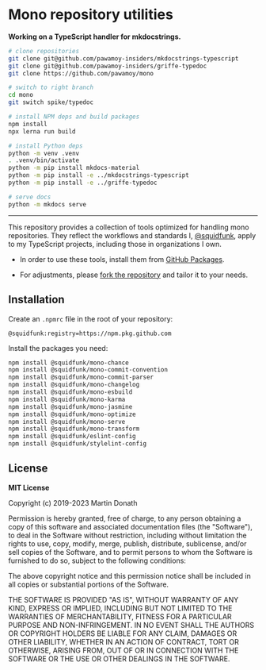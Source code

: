 # Mono repository utilities

**Working on a TypeScript handler for mkdocstrings.**

```bash
# clone repositories
git clone git@github.com/pawamoy-insiders/mkdocstrings-typescript
git clone git@github.com/pawamoy-insiders/griffe-typedoc
git clone https://github.com/pawamoy/mono

# switch to right branch
cd mono
git switch spike/typedoc

# install NPM deps and build packages
npm install
npx lerna run build

# install Python deps
python -m venv .venv
. .venv/bin/activate
python -m pip install mkdocs-material
python -m pip install -e ../mkdocstrings-typescript
python -m pip install -e ../griffe-typedoc

# serve docs
python -m mkdocs serve
```

---

This repository provides a collection of tools optimized for handling mono
repositories. They reflect the workflows and standards I, [@squidfunk], apply
to my TypeScript projects, including those in organizations I own.

- In order to use these tools, install them from [GitHub Packages].
- For adjustments, please [fork the repository] and tailor it to your needs.

  [@squidfunk]: https://github.com/squidfunk
  [GitHub Packages]: https://github.com/squidfunk?tab=packages&repo_name=mono
  [fork the repository]: https://github.com/squidfunk/mono/fork

## Installation

Create an `.npmrc` file in the root of your repository:

```
@squidfunk:registry=https://npm.pkg.github.com
```

Install the packages you need:

``` sh
npm install @squidfunk/mono-chance
npm install @squidfunk/mono-commit-convention
npm install @squidfunk/mono-commit-parser
npm install @squidfunk/mono-changelog
npm install @squidfunk/mono-esbuild
npm install @squidfunk/mono-karma
npm install @squidfunk/mono-jasmine
npm install @squidfunk/mono-optimize
npm install @squidfunk/mono-serve
npm install @squidfunk/mono-transform
npm install @squidfunk/eslint-config
npm install @squidfunk/stylelint-config
```

## License

__MIT License__

Copyright (c) 2019-2023 Martin Donath

Permission is hereby granted, free of charge, to any person obtaining a copy
of this software and associated documentation files (the "Software"), to
deal in the Software without restriction, including without limitation the
rights to use, copy, modify, merge, publish, distribute, sublicense, and/or
sell copies of the Software, and to permit persons to whom the Software is
furnished to do so, subject to the following conditions:

The above copyright notice and this permission notice shall be included in
all copies or substantial portions of the Software.

THE SOFTWARE IS PROVIDED "AS IS", WITHOUT WARRANTY OF ANY KIND, EXPRESS OR
IMPLIED, INCLUDING BUT NOT LIMITED TO THE WARRANTIES OF MERCHANTABILITY,
FITNESS FOR A PARTICULAR PURPOSE AND NON-INFRINGEMENT. IN NO EVENT SHALL THE
AUTHORS OR COPYRIGHT HOLDERS BE LIABLE FOR ANY CLAIM, DAMAGES OR OTHER
LIABILITY, WHETHER IN AN ACTION OF CONTRACT, TORT OR OTHERWISE, ARISING
FROM, OUT OF OR IN CONNECTION WITH THE SOFTWARE OR THE USE OR OTHER DEALINGS
IN THE SOFTWARE.
